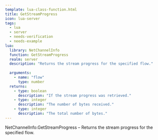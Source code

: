 ```yaml
---
template: lua-class-function.html
title: GetStreamProgress
icon: lua-server
tags:
  - lua
  - server
  - needs-verification
  - needs-example
lua:
  library: NetChannelInfo
  function: GetStreamProgress
  realm: server
  description: "Returns the stream progress for the specified flow."
  
  arguments:
    - name: "flow"
      type: number
  returns:
    - type: boolean
      description: "If the stream progress was retrieved."
    - type: integer
      description: "The number of bytes received."
    - type: integer
      description: "The total number of bytes."
---
```


<div class="lua__search__keywords">
NetChannelInfo:GetStreamProgress &#x2013; Returns the stream progress for the specified flow.
</div>
